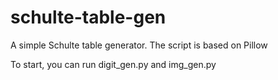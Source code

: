 # schulte-table-gen
A simple Schulte table generator.
The script is based on Pillow

To start, you can run digit_gen.py and img_gen.py
